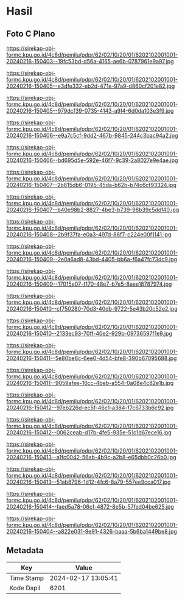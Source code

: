 # Hasil

## Foto C Plano

https://sirekap-obj-formc.kpu.go.id/4c8d/pemilu/pdpr/62/02/10/20/01/6202102001001-20240216-150403--19fc53bd-d56a-4165-ae6b-0787961e9a97.jpg

https://sirekap-obj-formc.kpu.go.id/4c8d/pemilu/pdpr/62/02/10/20/01/6202102001001-20240216-150405--e3dfe332-eb2d-471e-97a9-d860cf201e82.jpg

https://sirekap-obj-formc.kpu.go.id/4c8d/pemilu/pdpr/62/02/10/20/01/6202102001001-20240216-150405--979dcf39-0735-4143-a9f4-6d0da103e3f9.jpg

https://sirekap-obj-formc.kpu.go.id/4c8d/pemilu/pdpr/62/02/10/20/01/6202102001001-20240216-150406--e9a7c5cf-9dd2-467b-9845-244c3bac94a2.jpg

https://sirekap-obj-formc.kpu.go.id/4c8d/pemilu/pdpr/62/02/10/20/01/6202102001001-20240216-150406--bd695d5e-592e-46f7-9c39-2a8027e9e4ae.jpg

https://sirekap-obj-formc.kpu.go.id/4c8d/pemilu/pdpr/62/02/10/20/01/6202102001001-20240216-150407--2b815db6-0195-45da-b62b-b74c6cf93324.jpg

https://sirekap-obj-formc.kpu.go.id/4c8d/pemilu/pdpr/62/02/10/20/01/6202102001001-20240216-150407--b40e98b2-8827-4be3-b739-98b39c5ddf40.jpg

https://sirekap-obj-formc.kpu.go.id/4c8d/pemilu/pdpr/62/02/10/20/01/6202102001001-20240216-150408--2b9f37fa-e0a3-497d-86f7-c224e00f1141.jpg

https://sirekap-obj-formc.kpu.go.id/4c8d/pemilu/pdpr/62/02/10/20/01/6202102001001-20240216-150409--2e0a6ad8-43bd-4405-bb6a-f6a47fc73dc9.jpg

https://sirekap-obj-formc.kpu.go.id/4c8d/pemilu/pdpr/62/02/10/20/01/6202102001001-20240216-150409--17015e07-f170-48e7-b7e5-8aee18787974.jpg

https://sirekap-obj-formc.kpu.go.id/4c8d/pemilu/pdpr/62/02/10/20/01/6202102001001-20240216-150410--cf750280-70d3-40db-9722-5e43b20c52e2.jpg

https://sirekap-obj-formc.kpu.go.id/4c8d/pemilu/pdpr/62/02/10/20/01/6202102001001-20240216-150410--2133ec93-70ff-40e2-929b-09736597f1e9.jpg

https://sirekap-obj-formc.kpu.go.id/4c8d/pemilu/pdpr/62/02/10/20/01/6202102001001-20240216-150411--5e80be6c-6ee0-4d54-bfe8-390b67095688.jpg

https://sirekap-obj-formc.kpu.go.id/4c8d/pemilu/pdpr/62/02/10/20/01/6202102001001-20240216-150411--9059afee-16cc-4beb-a554-0a08e4c82e1b.jpg

https://sirekap-obj-formc.kpu.go.id/4c8d/pemilu/pdpr/62/02/10/20/01/6202102001001-20240216-150412--97eb226d-ec5f-46c1-a384-f7c6733b6c92.jpg

https://sirekap-obj-formc.kpu.go.id/4c8d/pemilu/pdpr/62/02/10/20/01/6202102001001-20240216-150412--0062ceab-d17b-4fe5-935e-51c1d67ece16.jpg

https://sirekap-obj-formc.kpu.go.id/4c8d/pemilu/pdpr/62/02/10/20/01/6202102001001-20240216-150413--a1fc0042-56ab-4b9c-a2b8-e65dbb0c26b0.jpg

https://sirekap-obj-formc.kpu.go.id/4c8d/pemilu/pdpr/62/02/10/20/01/6202102001001-20240216-150413--51ab8796-1d12-4fc6-8a79-557ee9cca017.jpg

https://sirekap-obj-formc.kpu.go.id/4c8d/pemilu/pdpr/62/02/10/20/01/6202102001001-20240216-150414--faed5a78-06cf-4872-8e5b-57fed04be625.jpg

https://sirekap-obj-formc.kpu.go.id/4c8d/pemilu/pdpr/62/02/10/20/01/6202102001001-20240216-150404--a822e031-9e91-4326-baaa-5b6ba1449be8.jpg


## Metadata

| Key        | Value               |
| ---------- | ------------------- |
| Time Stamp | 2024-02-17 13:05:41 |
| Kode Dapil | 6201                |



